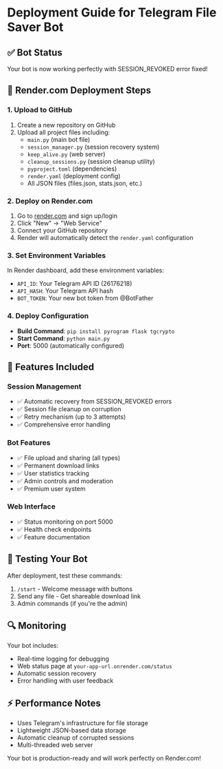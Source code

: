 # Deployment Guide for Telegram File Saver Bot

## ✅ Bot Status
Your bot is now working perfectly with SESSION_REVOKED error fixed!

## 🚀 Render.com Deployment Steps

### 1. Upload to GitHub
1. Create a new repository on GitHub
2. Upload all project files including:
   - `main.py` (main bot file)
   - `session_manager.py` (session recovery system)
   - `keep_alive.py` (web server)
   - `cleanup_sessions.py` (session cleanup utility)
   - `pyproject.toml` (dependencies)
   - `render.yaml` (deployment config)
   - All JSON files (files.json, stats.json, etc.)

### 2. Deploy on Render.com
1. Go to [render.com](https://render.com) and sign up/login
2. Click "New" → "Web Service"
3. Connect your GitHub repository
4. Render will automatically detect the `render.yaml` configuration

### 3. Set Environment Variables
In Render dashboard, add these environment variables:
- `API_ID`: Your Telegram API ID (26176218)
- `API_HASH`: Your Telegram API hash
- `BOT_TOKEN`: Your new bot token from @BotFather

### 4. Deploy Configuration
- **Build Command**: `pip install pyrogram flask tgcrypto`
- **Start Command**: `python main.py`
- **Port**: 5000 (automatically configured)

## 🔧 Features Included

### Session Management
- ✅ Automatic recovery from SESSION_REVOKED errors
- ✅ Session file cleanup on corruption
- ✅ Retry mechanism (up to 3 attempts)
- ✅ Comprehensive error handling

### Bot Features
- ✅ File upload and sharing (all types)
- ✅ Permanent download links
- ✅ User statistics tracking
- ✅ Admin controls and moderation
- ✅ Premium user system

### Web Interface
- ✅ Status monitoring on port 5000
- ✅ Health check endpoints
- ✅ Feature documentation

## 📱 Testing Your Bot

After deployment, test these commands:
1. `/start` - Welcome message with buttons
2. Send any file - Get shareable download link
3. Admin commands (if you're the admin)

## 🔍 Monitoring

Your bot includes:
- Real-time logging for debugging
- Web status page at `your-app-url.onrender.com/status`
- Automatic session recovery
- Error handling with user feedback

## ⚡ Performance Notes

- Uses Telegram's infrastructure for file storage
- Lightweight JSON-based data storage
- Automatic cleanup of corrupted sessions
- Multi-threaded web server

Your bot is production-ready and will work perfectly on Render.com!